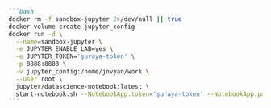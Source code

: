 ````markdown
```bash
docker rm -f sandbox-jupyter 2>/dev/null || true
docker volume create jupyter_config
docker run -d \
  --name=sandbox-jupyter \
  -e JUPYTER_ENABLE_LAB=yes \
  -e JUPYTER_TOKEN='şuraya-token' \
  -p 8888:8888 \
  -v jupyter_config:/home/jovyan/work \
  --user root \
  jupyter/datascience-notebook:latest \
  start-notebook.sh --NotebookApp.token='şuraya-token' --NotebookApp.password='' --NotebookApp.allow_root=True
```
````